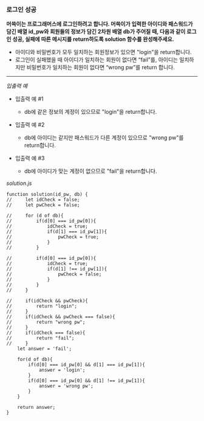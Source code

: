 ### 로그인 성공

**머쓱이는 프로그래머스에 로그인하려고 합니다. 머쓱이가 입력한 아이디와 패스워드가 담긴 배열 id_pw와 회원들의 정보가 담긴 2차원 배열 db가 주어질 때, 다음과 같이 로그인 성공, 실패에 따른 메시지를 return하도록 solution 함수를 완성해주세요.**

- 아이디와 비밀번호가 모두 일치하는 회원정보가 있으면 "login"을 return합니다.
- 로그인이 실패했을 때 아이디가 일치하는 회원이 없다면 “fail”를, 아이디는 일치하지만 비밀번호가 일치하는 회원이 없다면 “wrong pw”를 return 합니다.

---

_입출력 예_

- 입출력 예 #1

  - db에 같은 정보의 계정이 있으므로 "login"을 return합니다.

- 입출력 예 #2

  - db에 아이디는 같지만 패스워드가 다른 계정이 있으므로 "wrong pw"를 return합니다.

- 입출력 예 #3

  - db에 아이디가 맞는 계정이 없으므로 "fail"을 return합니다.

_solution.js_

```
function solution(id_pw, db) {
//     let idCheck = false;
//     let pwCheck = false;

//     for (d of db){
//         if(d[0] === id_pw[0]){
//             idCheck = true;
//             if(d[1] === id_pw[1]){
//                 pwCheck = true;
//             }
//         }

//         if(d[0] === id_pw[0]){
//             idCheck = true;
//             if(d[1] !== id_pw[1]){
//                 pwCheck = false;
//             }
//         }
//     }

//     if(idCheck && pwCheck){
//         return "login";
//     }
//     if(idCheck && pwCheck === false){
//         return "wrong pw";
//     }
//     if(idCheck === false){
//         return "fail";
//     }
    let answer = 'fail';

    for(d of db){
        if(d[0] === id_pw[0] && d[1] === id_pw[1]){
            answer = 'login';
        }
        if(d[0] === id_pw[0] && d[1] !== id_pw[1]){
            answer = 'wrong pw';
        }
    }

    return answer;
}
```
